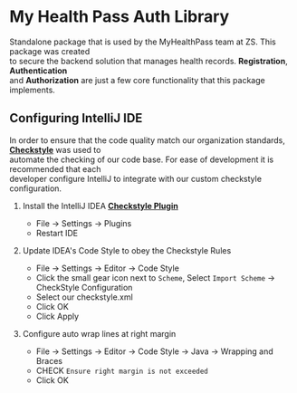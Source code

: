 # My Health Pass Auth Library

Standalone package that is used by the MyHealthPass team at ZS. This package was created  
to secure the backend solution that manages health records. **Registration**, **Authentication**  
and **Authorization** are just a few core functionality that this package implements.  

## Configuring IntelliJ IDE

In order to ensure that the code quality match our organization standards, **[Checkstyle](https://checkstyle.sourceforge.io/index.html)** was used to   
automate the checking of our code base. For ease of development it is recommended that each   
developer configure IntelliJ to integrate with our custom checkstyle configuration.

1. Install the IntelliJ IDEA **[Checkstyle Plugin](https://plugins.jetbrains.com/plugin/1065-checkstyle-idea)**
    - File →  Settings →  Plugins
    - Restart IDE
   
2. Update IDEA's Code Style to obey the Checkstyle Rules
    - File → Settings → Editor → Code Style
    - Click the small gear icon next to `Scheme`, Select `Import Scheme` → CheckStyle Configuration
    - Select our checkstyle.xml
    - Click OK
    - Click Apply

3. Configure auto wrap lines at right margin
    - File → Settings → Editor → Code Style → Java → Wrapping and Braces
    - CHECK `Ensure right margin is not exceeded`
    - Click OK